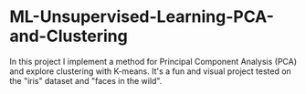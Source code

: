 # ML-Unsupervised-Learning-PCA-and-Clustering
In this project I implement a method for Principal Component Analysis (PCA) and explore clustering with K-means. It's a fun and visual project tested on the "iris" dataset and "faces in the wild".
